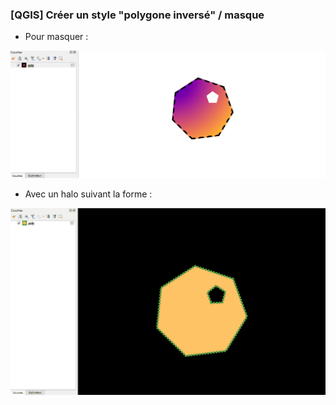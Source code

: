 ### [QGIS] Créer un style "polygone inversé" / masque

- Pour masquer :

![style polygone inversé pour QGIS](../media/qgis_style_polygone_inverse.gif)

- Avec un halo suivant la forme :

![style polygone inversé halo pour QGIS](../media/qgis_style_polygone_inverse_halo.gif)
